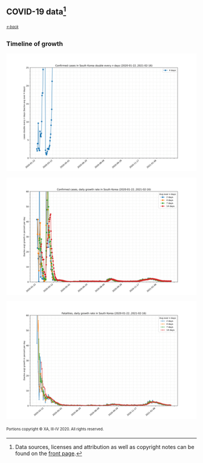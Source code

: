 ## COVID-19 data[^1]
<sub><sup>[*←back*](tl-cases-rates.md)</sup></sub>

### Timeline of growth

[![(average) confirmed rates timeline][tldc]][tldc]

[![(average) confirmed rates timeline][tlrc]][tlrc]

[![(average) deaths rates timeline][tlrd]][tlrd]


<sup><sub>Portions copyright © XA, III-IV 2020. All rights reserved.</sub></sup>

[^1]: Data sources, licenses and attribution as well as copyright notes can be found on the [front page][main].

[main]: ./ "Data sources, licenses and attribution, copyright notes"

[tldc]: ./assets/images/tl-doubles-confirmed-South_Korea.svg
[tlrc]:   ./assets/images/tl-rates-confirmed-South_Korea.svg
[tlrd]:      ./assets/images/tl-rates-deaths-South_Korea.svg
